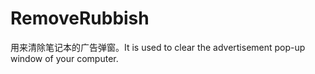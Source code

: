 # RemoveRubbish
用来清除笔记本的广告弹窗。It  is used to clear the advertisement pop-up window of your computer.
